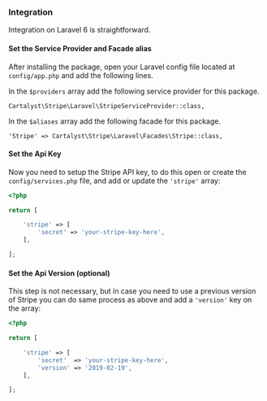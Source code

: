 ### Integration

Integration on Laravel 6 is straightforward.

#### Set the Service Provider and Facade alias

After installing the package, open your Laravel config file located at `config/app.php` and add the following lines.

In the `$providers` array add the following service provider for this package.

    Cartalyst\Stripe\Laravel\StripeServiceProvider::class,

In the `$aliases` array add the following facade for this package.

    'Stripe' => Cartalyst\Stripe\Laravel\Facades\Stripe::class,

#### Set the Api Key

Now you need to setup the Stripe API key, to do this open or create the `config/services.php` file, and add or update the `'stripe'` array:

```php
<?php

return [

    'stripe' => [
        'secret' => 'your-stripe-key-here',
    ],

];
```

#### Set the Api Version (optional)

This step is not necessary, but in case you need to use a previous version of Stripe you can do same process as above and add a `'version'` key on the array:

```php
<?php

return [

    'stripe' => [
        'secret'  => 'your-stripe-key-here',
        'version' => '2019-02-19',
    ],

];
```
